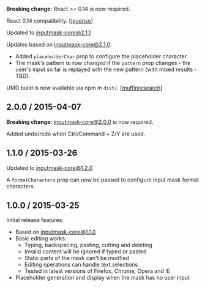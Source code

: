**Breaking change:** React >= 0.14 is now required.

React 0.14 compatibility. [[jquense][jquense]]

Updated to [inputmask-core@2.1.1](https://github.com/insin/inputmask-core/blob/master/CHANGES.md#211--2015-09-11)

Updates based on [inputmask-core@2.1.0](https://github.com/insin/inputmask-core/blob/master/CHANGES.md#210--2015-07-15):

* Added `placeholderChar` prop to configure the placeholder character.
* The mask's pattern is now changed if the `pattern` prop changes - the user's input so far is replayed with the new pattern (with mixed results - TBD).

UMD build is now available via npm in `dist/`. [[muffinresearch][muffinresearch]]

## 2.0.0 / 2015-04-07

**Breaking change:** [inputmask-core@2.0.0](https://github.com/insin/inputmask-core/blob/master/CHANGES.md#200--2015-04-03) is now required.

Added undo/redo when Ctrl/Command + Z/Y are used.

## 1.1.0 / 2015-03-26

Updated to [inputmask-core@1.2.0](https://github.com/insin/inputmask-core/blob/master/CHANGES.md#120--2015-03-26)

A `formatCharacters` prop can now be passed to configure input mask format characters.

## 1.0.0 / 2015-03-25

Initial release features:

* Based on [inputmask-core@1.1.0](https://github.com/insin/inputmask-core/blob/master/CHANGES.md#110--2015-03-25)
* Basic editing works:
  * Typing, backspacing, pasting, cutting and deleting
  * Invalid content will be ignored if typed or pasted
  * Static parts of the mask can't be modfied
  * Editing operations can handle text selections
  * Tested in latest versions of Firefox, Chrome, Opera and IE
* Placeholder generation and display when the mask has no user input

[jquense]: https://github.com/jquense
[muffinresearch]: https://github.com/muffinresearch
